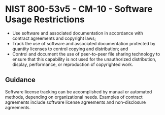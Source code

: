 # NIST 800-53v5 - CM-10 - Software Usage Restrictions
- Use software and associated documentation in accordance with contract agreements and copyright laws;
- Track the use of software and associated documentation protected by quantity licenses to control copying and distribution; and
- Control and document the use of peer-to-peer file sharing technology to ensure that this capability is not used for the unauthorized distribution, display, performance, or reproduction of copyrighted work.
## Guidance
Software license tracking can be accomplished by manual or automated methods, depending on organizational needs. Examples of contract agreements include software license agreements and non-disclosure agreements.